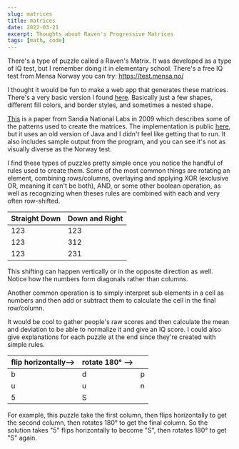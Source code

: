 ```yaml
---
slug: matrices
title: matrices
date: 2022-03-21
excerpt: Thoughts about Raven's Progressive Matrices
tags: [math, code]
---
```


There's a type of puzzle called a Raven's Matrix. It was developed as a type of IQ test, but I remember doing it in elementary school. There's a free IQ test from Mensa Norway you can try: https://test.mensa.no/

I thought it would be fun to make a web app that generates these matrices. There's a very basic version I found [here](https://www.caseyrule.com/projects/pattern-puzzle). Basically just a few shapes, different fill colors, and border styles, and sometimes a nested shape.

[This](https://link.springer.com/content/pdf/10.3758/BRM.42.2.525.pdf) is a paper from Sandia National Labs in 2009 which describes some of the patterns used to create the matrices. The implementation is public [here](https://github.com/LauraMatzen/Matrices), but it uses an old version of Java and I didn't feel like getting that to run. It also includes sample output from the program, and you can see it's not as visually diverse as the Norway test.

I find these types of puzzles pretty simple once you notice the handful of rules used to create them. Some of the most common things are rotating an element, combining rows/columns, overlaying and applying XOR (exclusive OR, meaning it can't be both), AND, or some other boolean operation, as well as recognizing when theses rules are combined with each and very often row-shifted.

| Straight Down | Down and Right |
| ------------- | -------------- |
| 123           | 123            |
| 123           | 312            |
| 123           | 231            |


This shifting can happen vertically or in the opposite direction as well. Notice how the numbers form diagonals rather than columns.

Another common operation is to simply interpret sub elements in a cell as numbers and then add or subtract them to calculate the cell in the final row/column.

It would be cool to gather people's raw scores and then calculate the mean and deviation to be able to normalize it and give an IQ score. I could also give explanations for each puzzle at the end since they're created with simple rules.


| flip horizontally⟶ | rotate 180° ⟶ |     |
| ------------------ | ------------- | --- |
| b                  | d             | p   |
| u                  | u             | n   |
| 5                  | S             |     |

For example, this puzzle take the first column, then flips horizontally to get the second column, then rotates 180° to get the final column. So the solution takes "5" flips horizontally to become "S", then rotates 180° to get "S" again.
